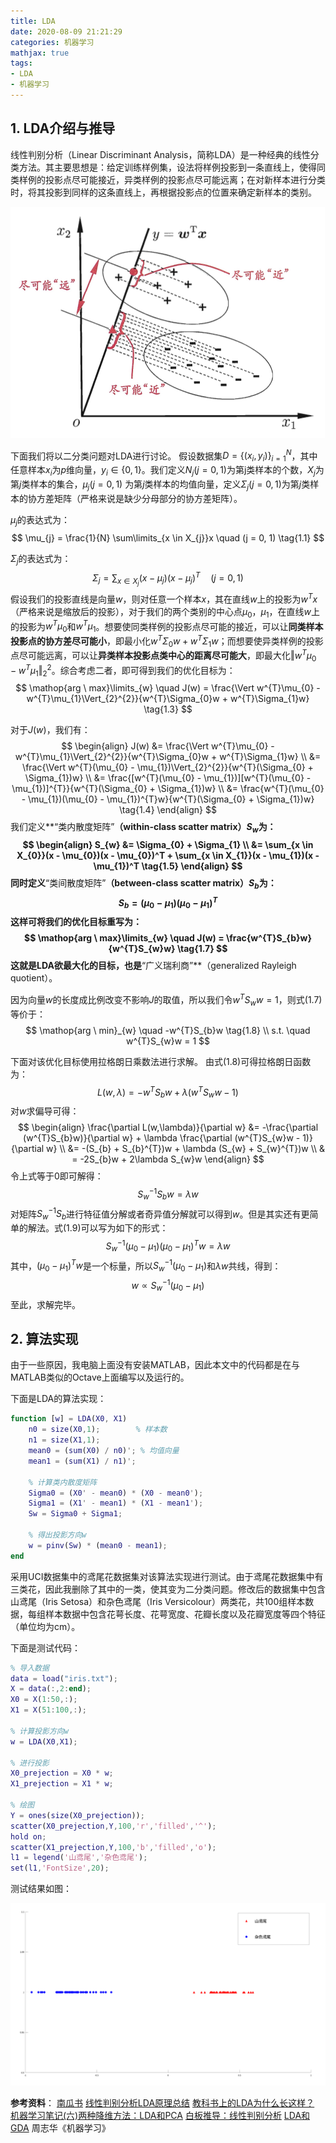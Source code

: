 ```yaml
---
title: LDA
date: 2020-08-09 21:21:29
categories: 机器学习
mathjax: true
tags: 
- LDA
- 机器学习
---
```

## 1.  LDA介绍与推导
<!--more-->
线性判别分析（Linear Discriminant Analysis，简称LDA）是一种经典的线性分类方法。其主要思想是：给定训练样例集，设法将样例投影到一条直线上，使得同类样例的投影点尽可能接近，异类样例的投影点尽可能远离；在对新样本进行分类时，将其投影到同样的这条直线上，再根据投影点的位置来确定新样本的类别。

![](LDA/LDA.png)

下面我们将以二分类问题对LDA进行讨论。
假设数据集$D = \{(x_{i},y_{i})\}_{i = 1}^{N}$，其中任意样本$x_i$为$p$维向量，$y_i \in \{0,1\}$。我们定义$N_{j}(j = 0,1)$为第j类样本的个数，$X_j$为第$j$类样本的集合，$\mu_{j}(j = 0, 1)$ 为第$j$类样本的均值向量，定义$\Sigma_{j}(j = 0, 1)$为第$j$类样本的协方差矩阵（严格来说是缺少分母部分的协方差矩阵）。

$\mu_{j}$的表达式为：
$$
\mu_{j} = \frac{1}{N} \sum\limits_{x \in X_{j}}x \quad (j = 0, 1) \tag{1.1}
$$

$\Sigma_{j}$的表达式为：
$$
\Sigma_{j} = \sum_{x \in X_{j}} (x - \mu_{j})(x - \mu_{j})^T \quad (j = 0, 1) \tag{1.2}
$$
假设我们的投影直线是向量$w$，则对任意一个样本$x$，其在直线$w$上的投影为$w^{T}x$（严格来说是缩放后的投影），对于我们的两个类别的中心点$\mu_{0}$，$\mu_{1}$，在直线$w$上的投影为$w^{T}\mu_{0}$和$w^{T}\mu_{1}$。想要使同类样例的投影点尽可能的接近，可以让**同类样本投影点的协方差尽可能小**，即最小化$w^{T}\Sigma_{0}w + w^{T}\Sigma_{1}w$；而想要使异类样例的投影点尽可能远离，可以让**异类样本投影点类中心的距离尽可能大**，即最大化$\Vert w^{T}\mu_{0} - w^{T}\mu_{1}\Vert_{2}^{2}$。综合考虑二者，即可得到我们的优化目标为：
$$
\mathop{arg \ max}\limits_{w} \quad J(w) = \frac{\Vert w^{T}\mu_{0} - w^{T}\mu_{1}\Vert_{2}^{2}}{w^{T}\Sigma_{0}w + w^{T}\Sigma_{1}w} \tag{1.3}
$$

对于$J(w)$，我们有：
$$
\begin{align}
J(w) &= \frac{\Vert w^{T}\mu_{0} - w^{T}\mu_{1}\Vert_{2}^{2}}{w^{T}\Sigma_{0}w + w^{T}\Sigma_{1}w} \\
&= \frac{\Vert w^{T}(\mu_{0} - \mu_{1})\Vert_{2}^{2}}{w^{T}(\Sigma_{0} + \Sigma_{1})w} \\
&= \frac{[w^{T}(\mu_{0} - \mu_{1})][w^{T}(\mu_{0} - \mu_{1})]^{T}}{w^{T}(\Sigma_{0} + \Sigma_{1})w} \\
&= \frac{w^{T}(\mu_{0} - \mu_{1})(\mu_{0} - \mu_{1})^{T}w}{w^{T}(\Sigma_{0} + \Sigma_{1})w} \tag{1.4}
\end{align}
$$
我们定义**“类内散度矩阵”**（within-class scatter matrix）$S_{w}$为：
$$
\begin{align}
S_{w} &= \Sigma_{0} + \Sigma_{1} \\
&= \sum_{x \in X_{0}}(x - \mu_{0})(x - \mu_{0})^T + \sum_{x \in X_{1}}(x - \mu_{1})(x - \mu_{1})^T \tag{1.5}
\end{align}
$$
同时定义**“类间散度矩阵”**（between-class scatter matrix）$S_{b}$为：
$$
S_{b} = (\mu_{0} - \mu_{1})(\mu_{0} - \mu_{1})^{T} \tag{1.6}
$$
这样可将我们的优化目标重写为：
$$
\mathop{arg \ max}\limits_{w} \quad J(w) = \frac{w^{T}S_{b}w}{w^{T}S_{w}w} \tag{1.7}
$$
这就是LDA欲最大化的目标，也是**“广义瑞利商”**（generalized Rayleigh quotient）。

因为向量$w$的长度成比例改变不影响$J$的取值，所以我们令$w^{T}S_{w}w = 1$，则式(1.7)等价于：
$$
\mathop{arg \ min}_{w} \quad -w^{T}S_{b}w \tag{1.8} \\
s.t. \quad w^{T}S_{w}w = 1
$$

下面对该优化目标使用拉格朗日乘数法进行求解。
由式(1.8)可得拉格朗日函数为：
$$
L(w,\lambda) = -w^{T}S_{b}w + \lambda(w^{T}S_{w}w - 1)
$$
对$w$求偏导可得：
$$
\begin{align}
\frac{\partial L(w,\lambda)}{\partial w} &= -\frac{\partial (w^{T}S_{b}w)}{\partial w} + \lambda \frac{\partial (w^{T}S_{w}w - 1)}{\partial w} \\
&= -(S_{b} + S_{b}^{T})w + \lambda (S_{w} + S_{w}^{T})w \\
& = -2S_{b}w + 2\lambda S_{w}w
\end{align}
$$
令上式等于0即可解得：
$$
S_{w}^{-1}S_{b}w = \lambda w \tag{1.9}
$$
对矩阵$S_{w}^{-1}S_{b}$进行特征值分解或者奇异值分解就可以得到$w$。但是其实还有更简单的解法。式(1.9)可以写为如下的形式：
$$
S_{w}^{-1}(\mu_{0} - \mu_{1})(\mu_{0} - \mu_{1})^{T}w = \lambda w
$$
其中，$(\mu_{0} - \mu_{1})^{T}w$是一个标量，所以$S_{w}^{-1}(\mu_{0} - \mu_{1})$和$\lambda w$共线，得到：
$$
w \propto S_{w}^{-1}(\mu_{0} - \mu_{1}) \tag{1.10}
$$
至此，求解完毕。

## 2. 算法实现

由于一些原因，我电脑上面没有安装MATLAB，因此本文中的代码都是在与MATLAB类似的Octave上面编写以及运行的。

下面是LDA的算法实现：

```matlab
function [w] = LDA(X0, X1)
    n0 = size(X0,1);        % 样本数
    n1 = size(X1,1);
    mean0 = (sum(X0) / n0)'; % 均值向量
    mean1 = (sum(X1) / n1)';
    
    % 计算类内散度矩阵
    Sigma0 = (X0' - mean0) * (X0 - mean0');
    Sigma1 = (X1' - mean1) * (X1 - mean1');
    Sw = Sigma0 + Sigma1;
    
    % 得出投影方向w
    w = pinv(Sw) * (mean0 - mean1);
end
```
采用UCI数据集中的鸢尾花数据集对该算法实现进行测试。由于鸢尾花数据集中有三类花，因此我删除了其中的一类，使其变为二分类问题。修改后的数据集中包含山鸢尾（Iris Setosa）和杂色鸢尾（Iris Versicolour）两类花，共100组样本数据，每组样本数据中包含花萼长度、花萼宽度、花瓣长度以及花瓣宽度等四个特征（单位均为cm）。

下面是测试代码：

```matlab
% 导入数据
data = load("iris.txt");
X = data(:,2:end);
X0 = X(1:50,:);
X1 = X(51:100,:);

% 计算投影方向w
w = LDA(X0,X1);

% 进行投影
X0_prejection = X0 * w;
X1_prejection = X1 * w;

% 绘图
Y = ones(size(X0_prejection));
scatter(X0_prejection,Y,100,'r','filled','^');
hold on;
scatter(X1_prejection,Y,100,'b','filled','o');
l1 = legend('山鸢尾','杂色鸢尾');
set(l1,'FontSize',20);
```

测试结果如图：

![测试结果](LDA/测试结果.png)

**参考资料**：
[南瓜书](https://datawhalechina.github.io/pumpkin-book/#/chapter3/chapter3?id=_339)
[线性判别分析LDA原理总结](https://www.cnblogs.com/pinard/p/6244265.html)
[教科书上的LDA为什么长这样？](https://www.jiqizhixin.com/articles/2018-08-30-12)
[机器学习笔记(六)两种降维方法：LDA和PCA](https://www.zybuluo.com/gump88/note/402479)
[白板推导：线性判别分析](https://www.bilibili.com/video/BV1aE411o7qd?p=15)
[LDA和GDA](https://www.bilibili.com/video/BV1ex41157ts/?spm_id_from=333.788.videocard.17)
周志华《机器学习》